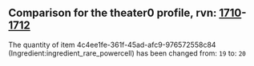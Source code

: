 ## Comparison for the theater0 profile, rvn: [1710](https://github.com/PRO100KatYT/FortniteProfileRevisions/tree/main/profiles/theater0/1710%20theater0.json)-[1712](https://github.com/PRO100KatYT/FortniteProfileRevisions/tree/main/profiles/theater0/1712%20theater0.json)

The quantity of item 4c4ee1fe-361f-45ad-afc9-976572558c84 (Ingredient:ingredient_rare_powercell) has been changed from: `19` to: `20`
<br><br>
